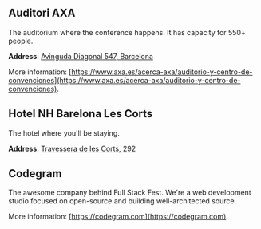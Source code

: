 ## Auditori AXA

The auditorium where the conference happens. It has capacity for 550+ people. 

**Address**: [Avinguda Diagonal 547, Barcelona](https://goo.gl/maps/PcStat2WiRF2)

More information: [https://www.axa.es/acerca-axa/auditorio-y-centro-de-convenciones](https://www.axa.es/acerca-axa/auditorio-y-centro-de-convenciones).

## Hotel NH Barelona Les Corts

The hotel where you'll be staying.

**Address**: [Travessera de les Corts, 292](https://goo.gl/maps/8QTUarbY4pG2)

## Codegram

The awesome company behind Full Stack Fest. We're a web development studio focused on open-source and building well-architected source.

More information: [https://codegram.com](https://codegram.com).